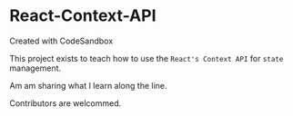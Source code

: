 # React-Context-API
Created with CodeSandbox

This project exists to teach how to use the `React's Context API` for `state` management.

Am am sharing what I learn along the line.

Contributors are welcommed.

